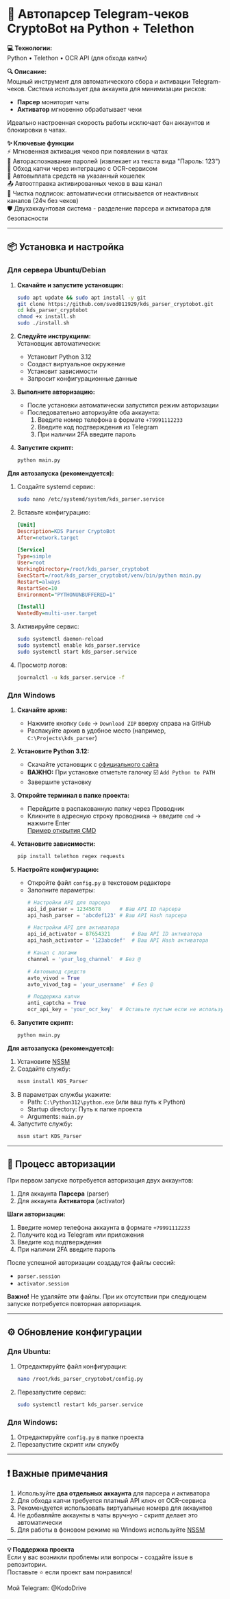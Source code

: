 # 🚀 Автопарсер Telegram-чеков CryptoBot на Python + Telethon

**💻 Технологии:**  
Python • Telethon • OCR API (для обхода капчи)

**🔍 Описание:**  
Мощный инструмент для автоматического сбора и активации Telegram-чеков. Система использует два аккаунта для минимизации рисков:
- **Парсер** мониторит чаты
- **Активатор** мгновенно обрабатывает чеки

Идеально настроенная скорость работы исключает бан аккаунтов и блокировки в чатах.

**✨ Ключевые функции**  
⚡ Мгновенная активация чеков при появлении в чатах  
🔑 Автораспознавание паролей (извлекает из текста вида "Пароль: 123")  
🤖 Обход капчи через интеграцию с OCR-сервисом  
💸 Автовыплата средств на указанный кошелек  
📤 Автоотправка активированных чеков в ваш канал  
🧹 Чистка подписок: автоматически отписывается от неактивных каналов (24ч без чеков)  
🛡️ Двухаккаунтовая система - разделение парсера и активатора для безопасности  

---

## 📦 Установка и настройка

### Для сервера Ubuntu/Debian

1. **Скачайте и запустите установщик:**
   ```bash
   sudo apt update && sudo apt install -y git
   git clone https://github.com/svod011929/kds_parser_cryptobot.git
   cd kds_parser_cryptobot
   chmod +x install.sh
   sudo ./install.sh
   ```

2. **Следуйте инструкциям:**  
   Установщик автоматически:
   - Установит Python 3.12
   - Создаст виртуальное окружение
   - Установит зависимости
   - Запросит конфигурационные данные

3. **Выполните авторизацию:**
   - После установки автоматически запустится режим авторизации
   - Последовательно авторизуйте оба аккаунта:
     1. Введите номер телефона в формате `+79991112233`
     2. Введите код подтверждения из Telegram
     3. При наличии 2FA введите пароль

4. **Запустите скрипт:**
   ```bash
   python main.py
   ```

**Для автозапуска (рекомендуется):**

1. Создайте systemd сервис:
   ```bash
   sudo nano /etc/systemd/system/kds_parser.service
   ```

2. Вставьте конфигурацию:
   ```ini
   [Unit]
   Description=KDS Parser CryptoBot
   After=network.target
   
   [Service]
   Type=simple
   User=root
   WorkingDirectory=/root/kds_parser_cryptobot
   ExecStart=/root/kds_parser_cryptobot/venv/bin/python main.py
   Restart=always
   RestartSec=10
   Environment="PYTHONUNBUFFERED=1"
   
   [Install]
   WantedBy=multi-user.target
   ```

3. Активируйте сервис:
   ```bash
   sudo systemctl daemon-reload
   sudo systemctl enable kds_parser.service
   sudo systemctl start kds_parser.service
   ```

4. Просмотр логов:
   ```bash
   journalctl -u kds_parser.service -f
   ```

### Для Windows

1. **Скачайте архив:**
   - Нажмите кнопку `Code` → `Download ZIP` вверху справа на GitHub
   - Распакуйте архив в удобное место (например, `C:\Projects\kds_parser`)

2. **Установите Python 3.12:**
   - Скачайте установщик с [официального сайта](https://www.python.org/downloads/)
   - **ВАЖНО:** При установке отметьте галочку ☑️ `Add Python to PATH`
   - Завершите установку

3. **Откройте терминал в папке проекта:**
   - Перейдите в распакованную папку через Проводник
   - Кликните в адресную строку проводника → введите `cmd` → нажмите Enter  
     [Пример открытия CMD](https://prnt.sc/ijI-kcTYu3XW)

4. **Установите зависимости:**
   ```cmd
   pip install telethon regex requests
   ```

5. **Настройте конфигурацию:**
   - Откройте файл `config.py` в текстовом редакторе
   - Заполните параметры:
     ```python
     # Настройки API для парсера
     api_id_parser = 12345678      # Ваш API ID парсера
     api_hash_parser = 'abcdef123' # Ваш API Hash парсера

     # Настройки API для активатора
     api_id_activator = 87654321       # Ваш API ID активатора
     api_hash_activator = '123abcdef'  # Ваш API Hash активатора

     # Канал с логами
     channel = 'your_log_channel'  # Без @

     # Автовывод средств
     avto_vivod = True
     avto_vivod_tag = 'your_username'  # Без @

     # Поддержка капчи
     anti_captcha = True
     ocr_api_key = 'your_ocr_key'  # Оставьте пустым если не используете
     ```

6. **Запустите скрипт:**
   ```cmd
   python main.py
   ```

**Для автозапуска (рекомендуется):**
1. Установите [NSSM](https://nssm.cc/download)
2. Создайте службу:
   ```cmd
   nssm install KDS_Parser
   ```
3. В параметрах службы укажите:
   - Path: `C:\Python312\python.exe` (или ваш путь к Python)
   - Startup directory: Путь к папке проекта
   - Arguments: `main.py`
4. Запустите службу:
   ```cmd
   nssm start KDS_Parser
   ```

---

## 🔐 Процесс авторизации

При первом запуске потребуется авторизация двух аккаунтов:
1. Для аккаунта **Парсера** (parser)
2. Для аккаунта **Активатора** (activator)

**Шаги авторизации:**
1. Введите номер телефона аккаунта в формате `+79991112233`
2. Получите код из Telegram или приложения
3. Введите код подтверждения
4. При наличии 2FA введите пароль

После успешной авторизации создадутся файлы сессий:
- `parser.session`
- `activator.session`

**Важно!** Не удаляйте эти файлы. При их отсутствии при следующем запуске потребуется повторная авторизация.

---

## ⚙️ Обновление конфигурации

### Для Ubuntu:
1. Отредактируйте файл конфигурации:
   ```bash
   nano /root/kds_parser_cryptobot/config.py
   ```
2. Перезапустите сервис:
   ```bash
   sudo systemctl restart kds_parser.service
   ```

### Для Windows:
1. Отредактируйте `config.py` в папке проекта
2. Перезапустите скрипт или службу

---

## ❗ Важные примечания

1. Используйте **два отдельных аккаунта** для парсера и активатора
2. Для обхода капчи требуется платный API ключ от OCR-сервиса
3. Рекомендуется использовать виртуальные номера для аккаунтов
4. Не добавляйте аккаунты в чаты вручную - скрипт делает это автоматически
5. Для работы в фоновом режиме на Windows используйте [NSSM](https://nssm.cc)

---

**💡 Поддержка проекта**  
Если у вас возникли проблемы или вопросы - создайте issue в репозитории.  
Поставьте ⭐ если проект вам понравился!

Мой Telegram: @KodoDrive

